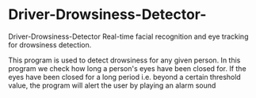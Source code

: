 # Driver-Drowsiness-Detector-
Driver-Drowsiness-Detector Real-time facial recognition and eye tracking for drowsiness detection.


This program is used to detect drowsiness for any given person. In this program we check how long a person's eyes have been closed for. If the eyes have been closed for a long period i.e. beyond a certain threshold value, the program will alert the user by playing an alarm sound
